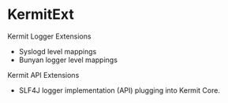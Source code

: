 # KermitExt

Kermit Logger Extensions

* Syslogd level mappings
* Bunyan logger level mappings

Kermit API Extensions
* SLF4J logger implementation (API) plugging into Kermit Core.
